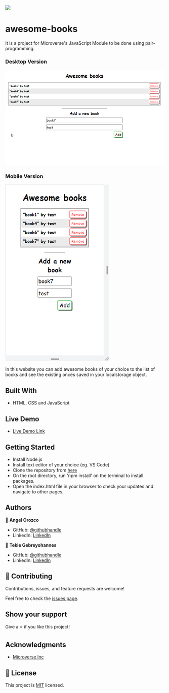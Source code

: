 ![](https://img.shields.io/badge/Microverse-blueviolet)

# awesome-books

It is a project for Microverse's JavaScript Module to be done using pair-programming.

### Desktop Version

![Desktop Version](./assets/img/awesome-books-desktop-version.png)

### Mobile Version

![Mobile Version](./assets/img/awesome-books-mobile-version.png)

In this website you can add awesome books of your choice to the list of books and see the existing onces saved in your localstorage object.

## Built With

- HTML, CSS and JavaScript

## Live Demo

- [Live Demo Link](https://gtekle.github.io/awesome-books/)

## Getting Started

- Install Node.js
- Install text editor of your choice (eg. VS Code)
- Clone the repository from [here](https://github.com/gtekle/awesome-books.git)
- On the root directory, run 'npm install' on the terminal to install packages.
- Open the index.html file in your browser to check your updates and navigate to other pages.

## Authors

👤 **Angel Orozco**

- GitHub: [@githubhandle](https://github.com/orozCoding)
- LinkedIn: [LinkedIn](https://www.linkedin.com/in/angel-orozco-652230228/)

👤 **Tekle Gebreyohannes**

- GitHub: [@githubhandle](https://github.com/gtekle)
- LinkedIn: [LinkedIn](www.linkedin.com/in/tekle-gebreyohannes-kidanemariam-7605752b)

## 🤝 Contributing

Contributions, issues, and feature requests are welcome!

Feel free to check the [issues page](../../issues/).

## Show your support

Give a ⭐️ if you like this project!

## Acknowledgments

- [Microverse Inc](https://www.microverse.org/)

## 📝 License

This project is [MIT](./MIT.md) licensed.
